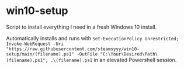 # win10-setup
Script to install everything I need in a fresh Windows 10 install.

Automatically installs and runs with `Set-ExecutionPolicy Unrestricted; Invoke-WebRequest -Uri "https://raw.githubusercontent.com/steamsyyy/win10-setup/main/(filename).ps1" -OutFile "C:\Your\Desired\Path\(filename).ps1"; .\(filename).ps1` in an elevated Powershell session.
